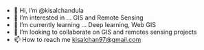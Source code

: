 - 👋 Hi, I’m @kisalchandula
- 👀 I’m interested in ... GIS and Remote Sensing
- 🌱 I’m currently learning ... Deep learning, Web GIS 
- 💞️ I’m looking to collaborate on GIS and remotes sensing projects
- 📫 How to reach me kisalchan97@gmail.com

<!---
kisalchandula/kisalchandula is a ✨ special ✨ repository because its `README.md` (this file) appears on your GitHub profile.
You can click the Preview link to take a look at your changes.
--->
